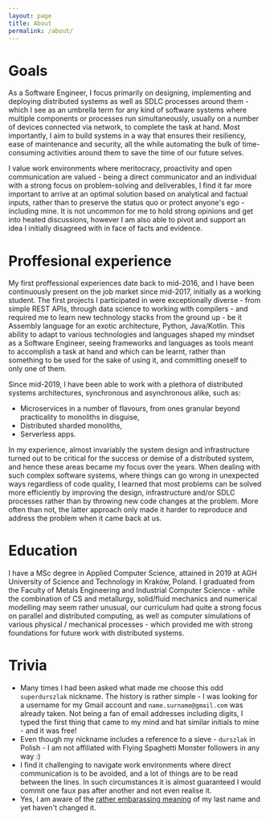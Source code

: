 ```yaml
---
layout: page
title: About
permalink: /about/
---
```


# Goals

As a Software Engineer, I focus primarily on designing, implementing and deploying distributed systems as well as SDLC processes around them - which I see as an umbrella term for any kind of software systems where multiple components or processes run simultaneously, usually on a number of devices connected via network, to complete the task at hand. Most importantly, I aim to build systems in a way that ensures their resiliency, ease of maintenance and security, all the while automating the bulk of time-consuming activities around them to save the time of our future selves.

I value work environments where meritocracy, proactivity and open communication are valued - being a direct communicator and an individual with a strong focus on problem-solving and deliverables, I find it far more important to arrive at an optimal solution based on analytical and factual inputs, rather than to preserve the status quo or protect anyone's ego - including mine. It is not uncommon for me to hold strong opinions and get into heated discussions, however I am also able to pivot and support an idea I initially disagreed with in face of facts and evidence.

# Proffesional experience

My first proffessional experiences date back to mid-2016, and I have been continuously present on the job market since mid-2017, initially as a working student. The first projects I participated in were exceptionally diverse - from simple REST APIs, through data science to working with compilers - and required me to learn new technology stacks from the ground up - be it Assembly language for an exotic architecture, Python, Java/Kotlin. This ability to adapt to various technologies and languages shaped my mindset as a Software Engineer, seeing frameworks and languages as tools meant to accomplish a task at hand and which can be learnt, rather than something to be used for the sake of using it, and committing oneself to only one of them.

Since mid-2019, I have been able to work with a plethora of distributed systems architectures, synchronous and asynchronous alike, such as:
- Microservices in a number of flavours, from ones granular beyond practicality to monoliths in disguise, 
- Distributed sharded monoliths,
- Serverless apps.

In my experience, almost invariably the system design and infrastructure turned out to be critical for the success or demise of a distributed system, and hence these areas became my focus over the years. When dealing with such complex software systems, where things can go wrong in unexpected ways regardless of code quality, I learned that most problems can be solved more efficiently by improving the design, infrastructure and/or SDLC processes rather than by throwing new code changes at the problem. More often than not, the latter approach only made it harder to reproduce and address the problem when it came back at us.

# Education

I have a MSc degree in Applied Computer Science, attained in 2019 at AGH University of Science and Technology in Kraków, Poland. I graduated from the Faculty of Metals Engineering and Industrial Computer Science - while the combination of CS and metallurgy, solid/fluid mechanics and numerical modelling may seem rather unusual, our curriculum had quite a strong focus on parallel and distributed computing, as well as computer simulations of various physical / mechanical processes - which provided me with strong foundations for future work with distributed systems.

# Trivia

- Many times I had been asked what made me choose this odd `superdurszlak` nickname. The history is rather simple - I was looking for a username for my Gmail account and `name.surname@gmail.com` was already taken. Not being a fan of email addresses including digits, I typed the first thing that came to my mind and hat similar initials to mine - and it was free!
- Even though my nickname includes a reference to a sieve - `durszlak` in Polish - I am not affiliated with Flying Spaghetti Monster followers in any way :)
- I find it challenging to navigate work environments where direct communication is to be avoided, and a lot of things are to be read between the lines. In such circumstances it is almost guaranteed I would commit one faux pas after another and not even realise it.
- Yes, I am aware of the [rather embarassing meaning](https://en.wiktionary.org/wiki/%D0%B4%D1%83%D1%80%D0%B0%D0%BA) of my last name and yet haven't changed it. 

